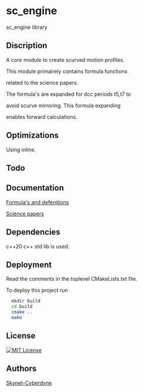 # sc_engine

sc_engine library

## Discription

A core module to create scurved motion profiles.

This module primairely contains formula functions 

related to the science papers. 

The formula's are expanded for dcc periods t5,t7 to

avoid scurve mirroring. This formula expanding 

enables forward calculations.

## Optimizations

Using inline.

## Todo

## Documentation

[Formula's and defenitions](https://github.com/grotius-cnc/sc_project/blob/main/sc_engine/sc_formula.h)

[Science papers](https://github.com/grotius-cnc/sc_project/tree/main/sc_documents)

## Dependencies

c++20
c++ std lib is used.

## Deployment

Read the comments in the toplevel CMakeLists.txt file.

To deploy this project run

```bash
  mkdir build
  cd build
  cmake ..
  make
```

## License

[![MIT License](https://img.shields.io/badge/License-MIT-green.svg)](https://choosealicense.com/licenses/mit/)

## Authors

[Skynet-Cyberdyne](https://www.github.com/grotius-cnc)


